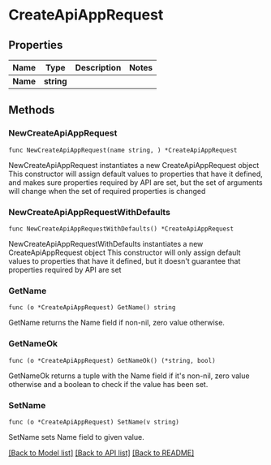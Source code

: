 # CreateApiAppRequest

## Properties

Name | Type | Description | Notes
------------ | ------------- | ------------- | -------------
**Name** | **string** |  | 

## Methods

### NewCreateApiAppRequest

`func NewCreateApiAppRequest(name string, ) *CreateApiAppRequest`

NewCreateApiAppRequest instantiates a new CreateApiAppRequest object
This constructor will assign default values to properties that have it defined,
and makes sure properties required by API are set, but the set of arguments
will change when the set of required properties is changed

### NewCreateApiAppRequestWithDefaults

`func NewCreateApiAppRequestWithDefaults() *CreateApiAppRequest`

NewCreateApiAppRequestWithDefaults instantiates a new CreateApiAppRequest object
This constructor will only assign default values to properties that have it defined,
but it doesn't guarantee that properties required by API are set

### GetName

`func (o *CreateApiAppRequest) GetName() string`

GetName returns the Name field if non-nil, zero value otherwise.

### GetNameOk

`func (o *CreateApiAppRequest) GetNameOk() (*string, bool)`

GetNameOk returns a tuple with the Name field if it's non-nil, zero value otherwise
and a boolean to check if the value has been set.

### SetName

`func (o *CreateApiAppRequest) SetName(v string)`

SetName sets Name field to given value.



[[Back to Model list]](../README.md#documentation-for-models) [[Back to API list]](../README.md#documentation-for-api-endpoints) [[Back to README]](../README.md)


